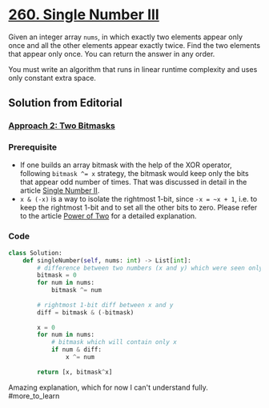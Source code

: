 # [260. Single Number III](https://leetcode.com/problems/single-number-iii/?envType=daily-question&envId=2024-05-31)

Given an integer array `nums`, in which exactly two elements appear only once and all the other elements appear exactly twice. Find the two elements that appear only once. You can return the answer in any order.

You must write an algorithm that runs in linear runtime complexity and uses only constant extra space.

## Solution from Editorial

### [Approach 2: Two Bitmasks](https://leetcode.com/problems/single-number-iii/editorial/?envType=daily-question&envId=2024-05-31#approach-2-two-bitmasks)

### Prerequisite

- If one builds an array bitmask with the help of the XOR operator, following `bitmask ^= x` strategy, the bitmask would keep only the bits that appear odd number of times. That was discussed in detail in the article [Single Number II](https://leetcode.com/articles/single-number-ii/).
- `x & (-x)` is a way to isolate the rightmost 1-bit, since `-x = ~x + 1`, i.e. to keep the rightmost 1-bit and to set all the other bits to zero. Please refer to the article [Power of Two](https://leetcode.com/articles/power-of-two/) for a detailed explanation.

### Code

```python
class Solution:
    def singleNumber(self, nums: int) -> List[int]:
        # difference between two numbers (x and y) which were seen only once
        bitmask = 0
        for num in nums:
            bitmask ^= num
        
        # rightmost 1-bit diff between x and y
        diff = bitmask & (-bitmask)
        
        x = 0
        for num in nums:
            # bitmask which will contain only x
            if num & diff:
                x ^= num
        
        return [x, bitmask^x]
```

Amazing explanation, which for now I can't understand fully. #more_to_learn 